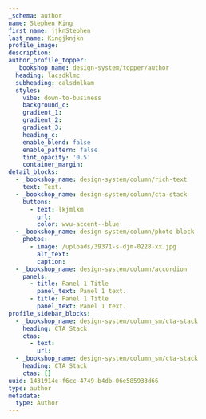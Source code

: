 ```yaml
---
_schema: author
name: Stephen King
first_name: jjknStephen
last_name: Kingjknjkn
profile_image:
description:
author_profile_topper:
  _bookshop_name: design-system/topper/author
  heading: lacsdklmc
  subheading: calsdmlkam
  styles:
    vibe: down-to-business
    background_c:
    gradient_1:
    gradient_2:
    gradient_3:
    heading_c:
    enable_blend: false
    enable_pattern: false
    tint_opacity: '0.5'
    container_margin:
detail_blocks:
  - _bookshop_name: design-system/column/rich-text
    text: Text.
  - _bookshop_name: design-system/column/cta-stack
    buttons:
      - text: lkjmlkm
        url:
        color: wvu-accent--blue
  - _bookshop_name: design-system/column/photo-block
    photos:
      - image: /uploads/39371-s-djm-0228-xx.jpg
        alt_text:
        caption:
  - _bookshop_name: design-system/column/accordion
    panels:
      - title: Panel 1 Title
        panel_text: Panel 1 text.
      - title: Panel 1 Title
        panel_text: Panel 1 text.
profile_sidebar_blocks:
  - _bookshop_name: design-system/column_sm/cta-stack
    heading: CTA Stack
    ctas:
      - text:
        url:
  - _bookshop_name: design-system/column_sm/cta-stack
    heading: CTA Stack
    ctas: []
uuid: 1431914c-f6cc-4749-b4db-06e585933d66
type: author
metadata:
  type: Author
---
```

